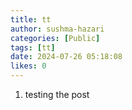 ```yaml
---
title: tt
author: sushma-hazari
categories: [Public]
tags: [tt]
date: 2024-07-26 05:18:08 
likes: 0
---
```


1. testing the post 